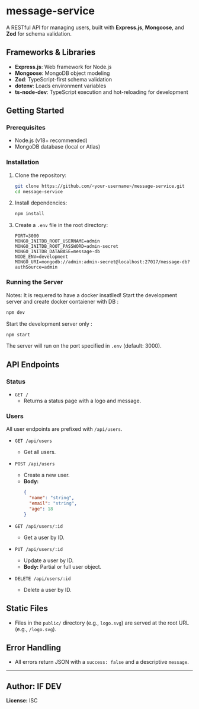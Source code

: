 # message-service

A RESTful API for managing users, built with **Express.js**, **Mongoose**, and **Zod** for schema validation.

## Frameworks & Libraries

- **Express.js**: Web framework for Node.js
- **Mongoose**: MongoDB object modeling
- **Zod**: TypeScript-first schema validation
- **dotenv**: Loads environment variables
- **ts-node-dev**: TypeScript execution and hot-reloading for development

## Getting Started

### Prerequisites

- Node.js (v18+ recommended)
- MongoDB database (local or Atlas)

### Installation

1. Clone the repository:
   ```sh
   git clone https://github.com/<your-username>/message-service.git
   cd message-service
   ```

2. Install dependencies:
   ```sh
   npm install
   ```

3. Create a `.env` file in the root directory:
   ```
   PORT=3000
   MONGO_INITDB_ROOT_USERNAME=admin
   MONGO_INITDB_ROOT_PASSWORD=admin-secret
   MONGO_INITDB_DATABASE=message-db
   NODE_ENV=development
   MONGO_URI=mongodb://admin:admin-secret@localhost:27017/message-db?authSource=admin
   ```

### Running the Server
Notes: It is requered to have a docker insatlled!
Start the development server and create docker contaiener with DB :

```sh
npm dev
```

Start the development server only :
```sh
npm start
```
The server will run on the port specified in `.env` (default: 3000).

## API Endpoints

### Status

- `GET /`
  - Returns a status page with a logo and message.

### Users

All user endpoints are prefixed with `/api/users`.

- `GET /api/users`
  - Get all users.

- `POST /api/users`
  - Create a new user.
  - **Body:**  
    ```json
    {
      "name": "string",
      "email": "string",
      "age": 18
    }
    ```

- `GET /api/users/:id`
  - Get a user by ID.

- `PUT /api/users/:id`
  - Update a user by ID.
  - **Body:** Partial or full user object.

- `DELETE /api/users/:id`
  - Delete a user by ID.

## Static Files

- Files in the `public/` directory (e.g., `logo.svg`) are served at the root URL (e.g., `/logo.svg`).

## Error Handling

- All errors return JSON with a `success: false` and a descriptive `message`.

---

**Author:** IF DEV
---
**License:** ISC
